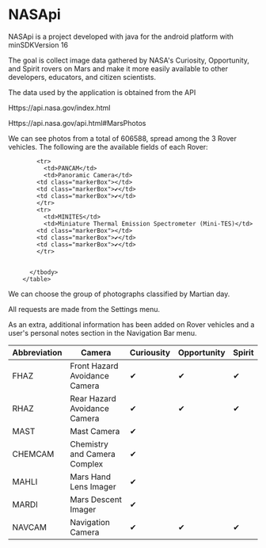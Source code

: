 # NASApi

<html>
<head>
<title>NASApi Mars Rover Photos v1.0</title>
</head>
<body>
<p>NASApi is a project developed with java for the android platform with minSDKVersion 16</p>
<p>  The goal is collect image data gathered by NASA's Curiosity, Opportunity, and Spirit rovers on Mars and make it more easily available to other developers, educators, and citizen scientists.</p>
<p>The data used by the application is obtained from the API</p>
<p>Https://api.nasa.gov/index.html</p>
<p>Https://api.nasa.gov/api.html#MarsPhotos</p>
<p>We can see photos from a total of 606588, spread among the 3 Rover vehicles. The following are the available fields of each Rover:</p>

<table>
		  <thead>
		    <tr>
			  <th>Abbreviation</th>
		      <th>Camera</th>
			  <th class="markerBox">Curiousity</th>
			  <th class="markerBox">Opportunity</th>
			  <th class="markerBox">Spirit</th>
		    </tr>
		  </thead>
		  <tbody>
		    <tr>
				<td>FHAZ</td>
				<td>Front Hazard Avoidance Camera</td>
				<td class="markerBox">✔</td>
				<td class="markerBox">✔</td>
				<td class="markerBox">✔</td>
		    </tr>
		    <tr>
		      <td>RHAZ</td>
		      <td>Rear Hazard Avoidance Camera</td>
			<td class="markerBox">✔</td>
			<td class="markerBox">✔</td>
			<td class="markerBox">✔</td>
		    </tr>
		    <tr>
		      <td>MAST</td>
		      <td>Mast Camera</td>
			<td class="markerBox">✔</td>
			<td class="markerBox"></td>
			<td class="markerBox"></td>
		    </tr>
		    <tr>
		      <td>CHEMCAM</td>
		      <td>Chemistry and Camera Complex</td>
			<td class="markerBox">✔</td>
			<td class="markerBox"></td>
			<td class="markerBox"></td>
		    </tr>
		    <tr>
		      <td>MAHLI</td>
		      <td>Mars Hand Lens Imager</td>
			<td class="markerBox">✔</td>
			<td class="markerBox"></td>
			<td class="markerBox"></td>
		    </tr>
		    <tr>
		      <td>MARDI</td>
		      <td>Mars Descent Imager</td>
			<td class="markerBox">✔</td>
			<td class="markerBox"></td>
			<td class="markerBox"></td>
		    </tr>
		    <tr>
		      <td>NAVCAM</td>
		      <td>Navigation Camera</td>
			<td class="markerBox">✔</td>
			<td class="markerBox">✔</td>
			<td class="markerBox">✔</td>
		    </tr>

		    <tr>
		      <td>PANCAM</td>
		      <td>Panoramic Camera</td>
			<td class="markerBox"></td>
			<td class="markerBox">✔</td>
			<td class="markerBox">✔</td>
		    </tr>
		    <tr>
		      <td>MINITES</td>
		      <td>Miniature Thermal Emission Spectrometer (Mini-TES)</td>
			<td class="markerBox"></td>
			<td class="markerBox">✔</td>
			<td class="markerBox">✔</td>
		    </tr>


		  </tbody>
		</table>
<p>We can choose the group of photographs classified by Martian day.</p>
<p>All requests are made from the Settings menu.</p>
<p>As an extra, additional information has been added on Rover vehicles and a user's personal notes section in the Navigation Bar menu.</p>
</body>
</html>
